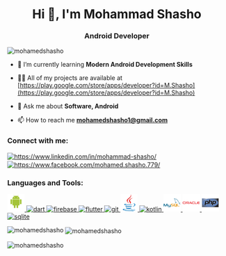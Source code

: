 <h1 align="center">Hi 👋, I'm Mohammad Shasho</h1>
<h3 align="center">Android Developer</h3>

<p align="left"> <img src="https://komarev.com/ghpvc/?username=mohamedshasho&label=Profile%20views&color=0e75b6&style=flat" alt="mohamedshasho" /> </p>

- 🌱 I’m currently learning **Modern Android Development Skills**

- 👨‍💻 All of my projects are available at [https://play.google.com/store/apps/developer?id=M.Shasho](https://play.google.com/store/apps/developer?id=M.Shasho)

- 💬 Ask me about **Software, Android**

- 📫 How to reach me **mohamedshasho1@gmail.com**

<h3 align="left">Connect with me:</h3>
<p align="left">
<a href="https://www.linkedin.com/in/mohammad-shasho/" target="blank"><img align="center" src="https://raw.githubusercontent.com/rahuldkjain/github-profile-readme-generator/master/src/images/icons/Social/linked-in-alt.svg" alt="https://www.linkedin.com/in/mohammad-shasho/" height="30" width="40" /></a>
<a href="https://fb.com/https://www.facebook.com/mohamed.shasho.779/" target="blank"><img align="center" src="https://raw.githubusercontent.com/rahuldkjain/github-profile-readme-generator/master/src/images/icons/Social/facebook.svg" alt="https://www.facebook.com/mohamed.shasho.779/" height="30" width="40" /></a>
</p>

<h3 align="left">Languages and Tools:</h3>
<p align="left"> <a href="https://developer.android.com" target="_blank" rel="noreferrer"> <img src="https://raw.githubusercontent.com/devicons/devicon/master/icons/android/android-original-wordmark.svg" alt="android" width="40" height="40"/> </a> <a href="https://dart.dev" target="_blank" rel="noreferrer"> <img src="https://www.vectorlogo.zone/logos/dartlang/dartlang-icon.svg" alt="dart" width="40" height="40"/> </a> <a href="https://firebase.google.com/" target="_blank" rel="noreferrer"> <img src="https://www.vectorlogo.zone/logos/firebase/firebase-icon.svg" alt="firebase" width="40" height="40"/> </a> <a href="https://flutter.dev" target="_blank" rel="noreferrer"> <img src="https://www.vectorlogo.zone/logos/flutterio/flutterio-icon.svg" alt="flutter" width="40" height="40"/> </a> <a href="https://git-scm.com/" target="_blank" rel="noreferrer"> <img src="https://www.vectorlogo.zone/logos/git-scm/git-scm-icon.svg" alt="git" width="40" height="40"/> </a> <a href="https://www.java.com" target="_blank" rel="noreferrer"> <img src="https://raw.githubusercontent.com/devicons/devicon/master/icons/java/java-original.svg" alt="java" width="40" height="40"/> </a> <a href="https://kotlinlang.org" target="_blank" rel="noreferrer"> <img src="https://www.vectorlogo.zone/logos/kotlinlang/kotlinlang-icon.svg" alt="kotlin" width="40" height="40"/> </a> <a href="https://www.mysql.com/" target="_blank" rel="noreferrer"> <img src="https://raw.githubusercontent.com/devicons/devicon/master/icons/mysql/mysql-original-wordmark.svg" alt="mysql" width="40" height="40"/> </a> <a href="https://www.oracle.com/" target="_blank" rel="noreferrer"> <img src="https://raw.githubusercontent.com/devicons/devicon/master/icons/oracle/oracle-original.svg" alt="oracle" width="40" height="40"/> </a> <a href="https://www.php.net" target="_blank" rel="noreferrer"> <img src="https://raw.githubusercontent.com/devicons/devicon/master/icons/php/php-original.svg" alt="php" width="40" height="40"/> </a> <a href="https://www.sqlite.org/" target="_blank" rel="noreferrer"> <img src="https://www.vectorlogo.zone/logos/sqlite/sqlite-icon.svg" alt="sqlite" width="40" height="40"/> </a> </p>

<p><img align="left" src="https://github-readme-stats.vercel.app/api/top-langs?username=mohamedshasho&show_icons=true&locale=en&layout=compact" alt="mohamedshasho" /></p>

<p>&nbsp;<img align="center" src="https://github-readme-stats.vercel.app/api?username=mohamedshasho&show_icons=true&locale=en" alt="mohamedshasho" /></p>

<p><img align="center" src="https://github-readme-streak-stats.herokuapp.com/?user=mohamedshasho&" alt="mohamedshasho" /></p>
